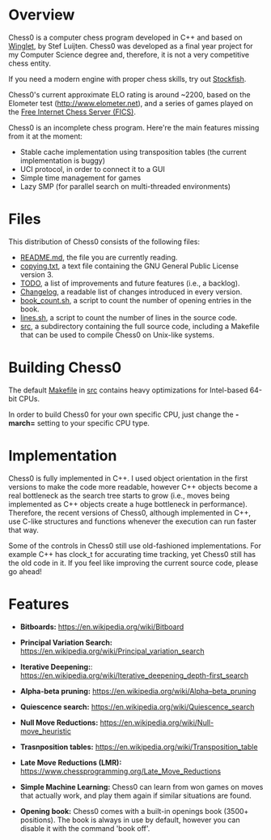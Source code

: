 # Overview
Chess0 is a computer chess program developed in C++ and based on [Winglet](https://www.chessprogramming.org/Winglet), by Stef Luijten.
Chess0 was developed as a final year project for my Computer
Science degree and, therefore, it is not a very competitive chess entity.

If you need a modern engine with proper chess skills, try out [Stockfish](https://github.com/official-stockfish/Stockfish).

Chess0's current approximate ELO rating is around ~2200, based on the Elometer test (http://www.elometer.net),
and a series of games played on the [Free Internet Chess Server (FICS)](https://www.freechess.org/).

Chess0 is an incomplete chess program. Here're the main features missing from it at the moment:
- Stable cache implementation using transposition tables (the current implementation is buggy)
- UCI protocol, in order to connect it to a GUI
- Simple time management for games
- Lazy SMP (for parallel search on multi-threaded environments)



# Files
This distribution of Chess0 consists of the following files:
- [README.md](https://github.com/mkd/chess0/blob/master/README.md), the file you are currently reading.
- [copying.txt](https://github.com/mkd/chess0/blob/master/copying.txt), a text file containing the GNU General Public License version 3.
- [TODO](https://github.com/mkd/chess0/blob/master/TODO), a list of improvements and future features (i.e., a backlog).
- [Changelog](https://github.com/mkd/chess0/blob/master/Changelog), a readable list of changes introduced in every version.
- [book_count.sh](https://github.com/mkd/chess0/blob/master/book_count.sh), a script to count the number of opening entries in the book.
- [lines.sh](https://github.com/mkd/chess0/blob/master/lines.sh), a script to count the number of lines in the source code.
- [src](https://github.com/mkd/chess0/blob/master/src), a subdirectory containing the full source code, including a Makefile that can be used to compile Chess0 on Unix-like systems.



# Building Chess0
The default [Makefile](https://github.com/mkd/chess0/blob/master/src/Makefile) in [src](https://github.com/mkd/chess0/blob/master/src)
contains heavy optimizations for Intel-based 64-bit CPUs.

In order to build Chess0 for your own specific CPU, just change the **-march=** setting to your specific CPU type.



# Implementation
Chess0 is fully implemented in C++. I used object orientation in the first
versions to make the code more readable, however C++ objects become a real
bottleneck as the search tree starts to grow (i.e., moves being implemented as
C++ objects create a huge bottleneck in performance). Therefore, the recent
versions of Chess0, although implemented in C++, use C-like structures and
functions whenever the execution can run faster that way.

Some of the controls in Chess0 still use old-fashioned implementations. For
example C++ has clock_t for accurating time tracking, yet Chess0 still has
the old code in it. If you feel like improving the current source code, please
go ahead!




# Features
- **Bitboards:** 
  https://en.wikipedia.org/wiki/Bitboard

- **Principal Variation Search:** 
  https://en.wikipedia.org/wiki/Principal_variation_search

- **Iterative Deepening:**:
  https://en.wikipedia.org/wiki/Iterative_deepening_depth-first_search

- **Alpha-beta pruning:**
  https://en.wikipedia.org/wiki/Alpha–beta_pruning
 
- **Quiescence search:**
  https://en.wikipedia.org/wiki/Quiescence_search

- **Null Move Reductions:** 
  https://en.wikipedia.org/wiki/Null-move_heuristic

- **Trasnposition tables:** 
  https://en.wikipedia.org/wiki/Transposition_table

- **Late Move Reductions (LMR):** 
  https://www.chessprogramming.org/Late_Move_Reductions

- **Simple Machine Learning:** Chess0 can learn from won games on moves that
  actually work, and play them again if similar situations are found.

- **Opening book:** Chess0 comes with a built-in openings book (3500+
  positions). The book is always in use by default, however you can disable
  it with the command 'book off'.
